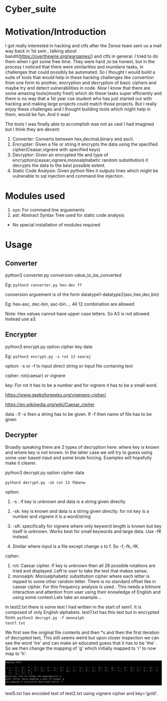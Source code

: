 # Cyber_suite

# Motivation/Introduction

I got really interested in hacking and ctfs after the Zense team sent us a mail way back in 1st sem , talking about bandit(https://overthewire.org/wargames/) and ctfs in general. I tried to do them when I got some free time. They were hard ,to be honest, but in the process I noticed that there were similarities and mundane tasks, in challenges that could possibly be automated. So I thought I would build a suite of tools that would help in these hacking challenges like convertion from one form to another, encryption and decryption of basic ciphers and maybe try and detect vulnerabilities in code. Now I know that there are some amazing tools(mostly free!) which do these tasks super efficiently and there is no way that a 1st year cse student who has just started out with hacking and making large projects could match those projects. But I really enjoy these challenges and I thought building tools which might help in them, would be fun. And it was! 

The tools I was finally able to accomplish was not as vast I had imagined but I think they are decent:
1. Converter: Converts between hex,decimal,binary and ascii.
2. Encrypter: Given a file or string it encrypts the data using the specified cipher(Ceasar,vignere with specified keys)
3. Decryptor: Given an encrypted file and type of encryption(ceasar,vignere,monoalphabetic random substitution) it decrypts the data to the best possible extent.
4. Static Code Analysis: Given python files it outputs lines which might be vulnerable to sql injection and command line injection.

# Modules used
1. sys: For command line arguements
2. ast: Abstract Syntax Tree used for static code analysis
* No special installation of modules required

# Usage

## Converter

python3 converter.py conversion value_to_be_converted

Eg:
<code>python3 converter.py hex-dec ff</code>


conversion arguement is of the form datatype1-datatype2(asc,hex,dec,bin)

Eg: hex-asc, dec-bin, asc-bin.... All 12 combination are allowed

Note: Hex values cannot have upper case letters. So A3 is not allowed. Instead use a3.


## Encrypter

python3 encrypt.py option cipher key data

Eg:
<code>python3 encrypt.py -s rot 13 sooraj</code>

option: -s or -f to input direct string or input file contaning text

cipher: rot(caesar) or vignere

key: For rot it has to be a number and for vignere it has to be a small word.

https://www.geeksforgeeks.org/vigenere-cipher/

https://en.wikipedia.org/wiki/Caesar_cipher


data : if -s then a string has to be given. If -f then name of file has to be given


## Decrypter

Broadly speaking there are 2 types of decryption here: where key is known and where key is not known. In the latter case we will try to guess using some user based input and some brute forcing. Examples will hopefully make it clearer.

python3 decrypt.py option cipher data

<code>python3 decrypt.py -sk rot 13 fbbenw</code>

option: 
1. -s : if key is unknown and data is a string given directly
2. -sk: key is known and data is a string given directly. for rot key is a number and vignere it is a word/string
3. -sK: specifically for vignere where only keyword length is known but key itself is unknown. Works best for small keywords and large data. Use -fK instead.

4. Similar where input is a file except change s to f. So -f,-fk,-fK.

cipher:
1. rot: Caesar cipher. If key is unknown then all 26 possible rotations are tried and displayed. Left to user to take the text that makes sense.
2. monoalph: Monoalphabetic substitution cipher where each letter is mpped to some other random letter. There is no standard offset like in caesar cipher. For this frequency analysis is used . This needs a bitmore interaction and attention from user using their knowledge of English and using some context.Lets take an example...

In test2.txt there is some text I had written in the start of sem1. It is composed of only English alphabets. test7.txt has this text but in  encrypted form. 
<code>python3 decrypt.py -f monoalph test7.txt</code>

We first see the original file contents and then *s  and then the first iteration of decrypted text, This still seems weird but upon closer inspection we can see the word 'tre' and can make an educated guess that it has to be 'the' . So we then change the mapping of 'g' which initially mapped to 'r' to now map to 'h'.

![Alt text](./Cybersuite1.PNG?raw=true "Change mapping in monoalphabetic substitution")
















test5.txt has encoded text of test2.txt using vignere cipher and key='gold'. 




